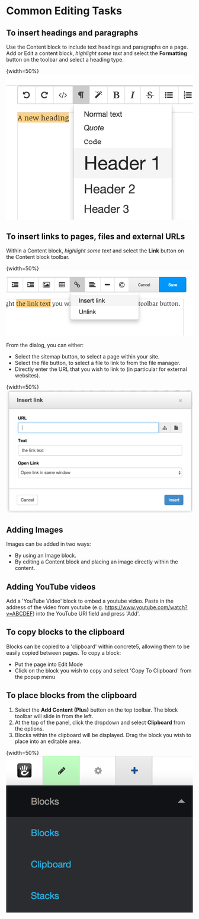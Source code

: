 # Common Editing Tasks

## To insert headings and paragraphs
Use the Content block to include text headings and paragraphs on a page.
Add or Edit a content block, *highlight some text* and select the **Formatting** button on the toolbar and select a heading type.

{width=50%}
![](images/formatting.png) 

## To insert links to pages, files and external URLs
Within a Content block, *highlight some text* and select the **Link** button on the Content block toolbar.

{width=50%}
![](images/inserting_link.png) 

From the dialog, you can either:

* Select the sitemap button, to select a page within your site. 
* Select the file button, to select a file to link to from the file manager.
* Directly enter the URL that you wish to link to (in particular for external websites).

{width=50%}
![](images/link_dialog.png) 

## Adding Images
Images can be added in two ways:

* By using an Image block.
* By editing a Content block and placing an image directly within the content.

## Adding YouTube videos
Add a 'YouTube Video' block to embed a youtube video.
Paste in the address of the video from youtube (e.g. https://www.youtube.com/watch?v=ABCDEF) into the YouTube URl field and press 'Add'.

## To copy blocks to the clipboard
Blocks can be copied to a 'clipboard' within concrete5, allowing them to be easily copied between pages. To copy a block:

* Put the page into Edit Mode
* Click on the block you wish to copy and select 'Copy To Clipboard' from the popup menu

## To place blocks from the clipboard
1. Select the **Add Content (Plus)** button on the top toolbar. The block toolbar will slide in from the left.
2. At the top of the panel, click the dropdown and select **Clipboard** from the options.
3. Blocks within the clipboard will be displayed. Drag the block you wish to place into an editable area.

{width=50%}
![The block panel drop down where the clipboard can be selected](images/clipboard.png) 